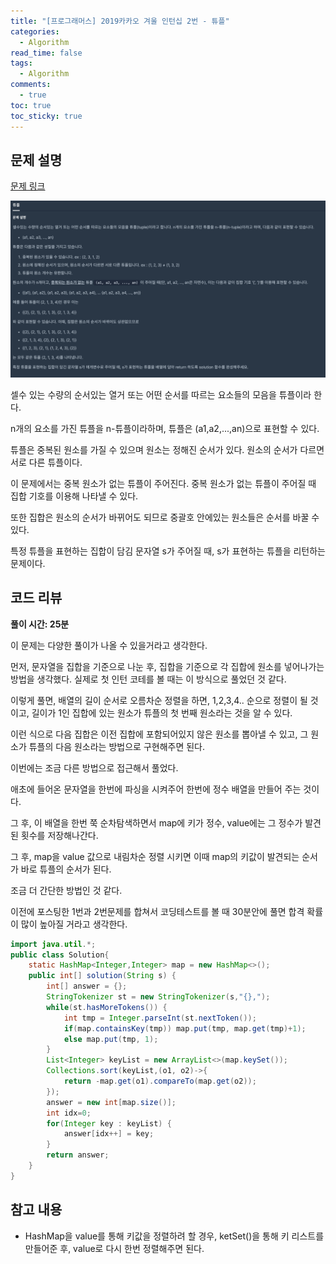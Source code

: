 ```yaml
---
title: "[프로그래머스] 2019카카오 겨울 인턴십 2번 - 튜플"
categories:
  - Algorithm
read_time: false
tags:
  - Algorithm
comments:
  - true
toc: true
toc_sticky: true
---
```

## 문제 설명
[문제 링크](https://programmers.co.kr/learn/courses/30/lessons/64065)

![](/assets/img/Algorithm/20200427_1.png)

셀수 있는 수량의 순서있는 열거 또는 어떤 순서를 따르는 요소들의 모음을 튜플이라 한다.

n개의 요소를 가진 튜플을 n-튜플이라하며, 튜플은 (a1,a2,...,an)으로 표현할 수 있다.

튜플은 중복된 원소를 가질 수 있으며 원소는 정해진 순서가 있다. 원소의 순서가 다르면 서로 다른 튜플이다.

이 문제에서는 중복 원소가 없는 튜플이 주어진다. 중복 원소가 없는 튜플이 주어질 때 집합 기호를 이용해 나타낼 수 있다.

또한 집합은 원소의 순서가 바뀌어도 되므로 중괄호 안에있는 원소들은 순서를 바꿀 수 있다.

특정 튜플을 표현하는 집합이 담김 문자열 s가 주어질 때, s가 표현하는 튜플을 리턴하는 문제이다.

## 코드 리뷰
__풀이 시간: 25분__

이 문제는 다양한 풀이가 나올 수 있을거라고 생각한다.

먼저, 문자열을 집합을 기준으로 나눈 후, 집합을 기준으로 각 집합에 원소를 넣어나가는 방법을 생각했다. 실제로 첫 인턴 코테를 볼 때는 이 방식으로 풀었던 것 같다.

이렇게 풀면, 배열의 길이 순서로 오름차순 정렬을 하면, 1,2,3,4.. 순으로 정렬이 될 것이고, 길이가 1인 집합에 있는 원소가 튜플의 첫 번째 원소라는 것을 알 수 있다.

이런 식으로 다음 집합은 이전 집합에 포함되어있지 않은 원소를 뽑아낼 수 있고, 그 원소가 튜플의 다음 원소라는 방법으로 구현해주면 된다.

이번에는 조금 다른 방법으로 접근해서 풀었다.

애초에 들어온 문자열을 한번에 파싱을 시켜주어 한번에 정수 배열을 만들어 주는 것이다.

그 후, 이 배열을 한번 쭉 순차탐색하면서 map에 키가 정수, value에는 그 정수가 발견된 횟수를 저장해나간다.

그 후, map을 value 값으로 내림차순 정렬 시키면 이때 map의 키값이 발견되는 순서가 바로 튜플의 순서가 된다.

조금 더 간단한 방법인 것 같다.

이전에 포스팅한 1번과 2번문제를 합쳐서 코딩테스트를 볼 때 30분안에 풀면 합격 확률이 많이 높아질 거라고 생각한다.

```java
import java.util.*;
public class Solution{
	static HashMap<Integer,Integer> map = new HashMap<>();
	public int[] solution(String s) {
		int[] answer = {};
		StringTokenizer st = new StringTokenizer(s,"{},");
		while(st.hasMoreTokens()) {
			int tmp = Integer.parseInt(st.nextToken());
			if(map.containsKey(tmp)) map.put(tmp, map.get(tmp)+1);
			else map.put(tmp, 1);
		}
		List<Integer> keyList = new ArrayList<>(map.keySet());
		Collections.sort(keyList,(o1, o2)->{
			return -map.get(o1).compareTo(map.get(o2));
		});
		answer = new int[map.size()];
		int idx=0;
		for(Integer key : keyList) {
			answer[idx++] = key;
		}
		return answer;
	}
}
```

## 참고 내용
* HashMap을 value를 통해 키값을 정렬하려 할 경우, ketSet()을 통해 키 리스트를 만들어준 후, value로 다시 한번 정렬해주면 된다.